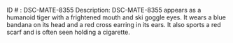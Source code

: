 ID # : DSC-MATE-8355
Description: DSC-MATE-8355 appears as a humanoid tiger with a frightened mouth and ski goggle eyes. It wears a blue bandana on its head and a red cross earring in its ears. It also sports a red scarf and is often seen holding a cigarette.